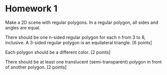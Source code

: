 #  Homework 1

Make a 2D scene with regular polygons. In a regular polygon, all sides and angles are equal.

There should be one n-sided regular polygon for each n from 3 to 8, inclusive. A 3-sided regular polygon is an equilateral triangle. [6 points]

Each polygon should be a different color. [2 points]

There should be at least one translucent (semi-transparent) polygon in front of another polygon. [2 points]
